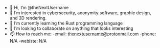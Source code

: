- 👋 Hi, I’m @theNextUsername
- 👀 I’m interested in cybersecurity, anonymity software, graphic design, and 3D rendering.
- 🌱 I’m currently learning the Rust programming language
- 💞️ I’m looking to collaborate on anything that looks interesting
- 📫 How to reach me:
  -email: thenextusername@protonmail.com
  -phone: N/A
  -webiste: N/A

<!---
theNextUsername/theNextUsername is a ✨ special ✨ repository because its `README.md` (this file) appears on your GitHub profile.
You can click the Preview link to take a look at your changes.
--->
